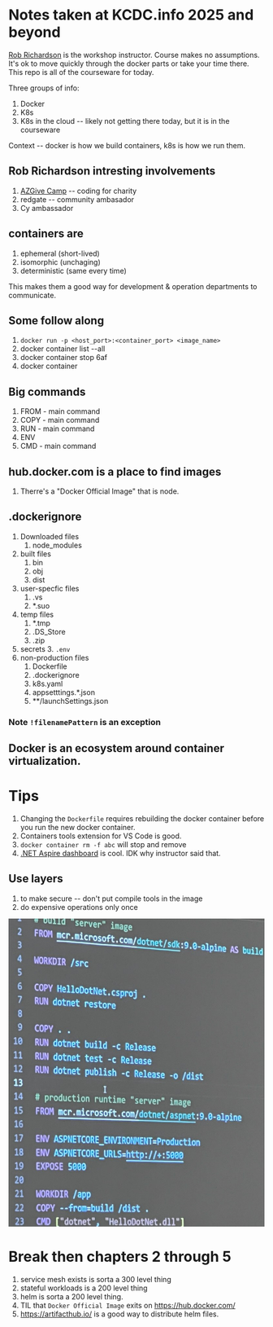 # Notes taken at KCDC.info 2025 and beyond

[Rob Richardson](https://github.com/robrich) is the workshop instructor.  Course makes no assumptions.   It's ok to move quickly through the docker parts or take your time there.  This repo is all of the courseware for today.

Three groups of info:
1. Docker
2. K8s
3. K8s in the cloud -- likely not getting there today, but it is in the courseware


Context -- docker is how we build containers, k8s is how we run them.

## Rob Richardson intresting involvements

1. [AZGive Camp](https://www.azgivecamp.org/) -- coding for charity
1. redgate -- community ambasador
1. Cy ambassador

## containers are
1. ephemeral (short-lived)
1. isomorphic (unchaging)
1. deterministic (same every time)

This makes them a good way for development & operation departments to communicate.

## Some follow along

1. `docker run -p <host_port>:<container_port> <image_name>`
1. docker container list --all 
1. docker container stop 6af
1. docker container

## Big commands
1. FROM - main command
2. COPY - main command
3. RUN - main command
4. ENV
5. CMD - main command

## hub.docker.com is a place to find images
1. Therre's a "Docker Official Image" that is node.  


## .dockerignore
1. Downloaded files
   1. node_modules
1. built files
   1. bin
   2. obj
   3. dist
1. user-specfic files
   1. .vs
   2. *.suo
1. temp files
   1. *.tmp
   2. .DS_Store
   3. .zip
1. secrets
   3. `.env`
1. non-production files
   1. Dockerfile
   2. .dockerignore
   3. k8s.yaml
   4. appsetttings.*.json
   4. **/launchSettings.json

### Note `!filenamePattern` is an exception

## Docker is an ecosystem around container virtualization.  

# Tips
1. Changing the `Dockerfile` requires rebuilding the docker container before you run the new docker container.
1. Containers tools extension for VS Code is good.
1. `docker container rm -f abc` will stop and remove
1. [.NET Aspire dashboard](https://learn.microsoft.com/en-us/dotnet/aspire/fundamentals/dashboard/overview?tabs=bash) is cool.  IDK why instructor said that.


## Use layers 
1. to make secure  -- don't put compile tools in the image
2. do expensive operations only once

![Instructor live coded this](i/image.png)

# Break then chapters 2 through 5

1. service mesh exists is sorta a 300 level thing
1. stateful workloads is a 200 level thing
2. helm is sorta a 200 level thing.
1. TIL that `Docker Official Image` exits on https://hub.docker.com/
1. https://artifacthub.io/ is a good way to distribute helm files.




